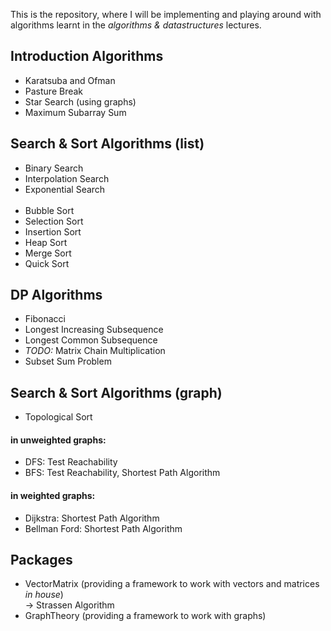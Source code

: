 This is the repository, where I will be implementing
and playing around with algorithms learnt in the *algorithms & datastructures* lectures.

## Introduction Algorithms
- Karatsuba and Ofman
- Pasture Break
- Star Search (using graphs)
- Maximum Subarray Sum

## Search & Sort Algorithms (list)
- Binary Search
- Interpolation Search
- Exponential Search
<br/><br/>
- Bubble Sort
- Selection Sort
- Insertion Sort
- Heap Sort
- Merge Sort
- Quick Sort

## DP Algorithms
- Fibonacci
- Longest Increasing Subsequence
- Longest Common Subsequence
- *TODO:* Matrix Chain Multiplication
- Subset Sum Problem

## Search & Sort Algorithms (graph)
- Topological Sort
#### in unweighted graphs:
- DFS: Test Reachability
- BFS: Test Reachability, Shortest Path Algorithm

#### in weighted graphs:
- Dijkstra: Shortest Path Algorithm
- Bellman Ford: Shortest Path Algorithm

## Packages
- VectorMatrix (providing a framework to work with vectors and matrices *in house*)  
  -> Strassen Algorithm
- GraphTheory (providing a framework to work with graphs)
